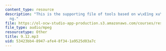 ```yaml
---
content_type: resource
description: "This is the supporting file of tools based on w\xE1ng xu\xE9y\u012B\
  ng."
file: https://ol-ocw-studio-app-production.s3.amazonaws.com/courses/res-21g-003-learning-chinese-a-foundation-course-in-mandarin-spring-2011/53423bb48947afe48f341a9525d03a7c_9.12.mp3
file_type: audio/mpeg
resourcetype: Other
title: 9.12.mp3
uid: 53423bb4-8947-afe4-8f34-1a9525d03a7c
---
```

